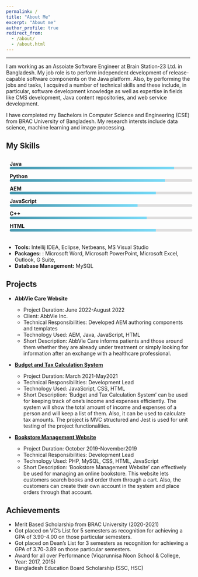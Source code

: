 ```yaml
---
permalink: /
title: "About Me"
excerpt: "About me"
author_profile: true
redirect_from: 
  - /about/
  - /about.html
---
```

___

I am working as an Assoiate Software Engineer at Brain Station-23 Ltd. in Bangladesh. My job role is to perform independent development of release-capable software components on the Java platform. Also, by performing the jobs and tasks, I acquired a number of technical skills and these include, in particular, software development
knowledge as well as expertise in fields like CMS development, Java content repositories, and
web service development.

I have completed my Bachelors in Computer Science and Engineering (CSE) from BRAC University of Bangladesh. My research intersts include data science, machine learning and image processing.

<h2>My Skills</h2>
<html>
<head>
  <title>Skill Bar Chart</title>
  <style>
    .skill-bar {
      width: 100%;
      max-width: 500px;
      padding: 10px;
    }
    .skill-bar .skill {
      margin-bottom: 10px;
    }
    .skill-bar .skill-name {
      font-weight: bold;
    }
    .skill-bar .skill-bar-wrapper {
      background-color: #dedddd;
      height: 7px;
      border-radius: 10px;
      overflow: hidden;
    }
    .skill-bar .skill-bar-fill {
      background: linear-gradient(to right, #4596ad, #79daf7);
      height: 100%;
      transition: width 0.5s ease-in-out;
    }
  </style>
</head>
<body>
  <div class="skill-bar">
    <div class="skill">
      <div class="skill-name">Java</div>
      <div class="skill-bar-wrapper">
        <div class="skill-bar-fill" style="width: 90%;"></div>
      </div>
    </div>
    <div class="skill">
      <div class="skill-name">Python</div>
      <div class="skill-bar-wrapper">
        <div class="skill-bar-fill" style="width: 85%;"></div>
      </div>
    </div>
    <div class="skill">
      <div class="skill-name">AEM</div>
      <div class="skill-bar-wrapper">
        <div class="skill-bar-fill" style="width: 80%;"></div>
      </div>
    </div>
    <div class="skill">
      <div class="skill-name">JavaScript</div>
      <div class="skill-bar-wrapper">
        <div class="skill-bar-fill" style="width: 70%;"></div>
      </div>
    </div>
    <div class="skill">
      <div class="skill-name">C++</div>
      <div class="skill-bar-wrapper">
        <div class="skill-bar-fill" style="width: 75%;"></div>
      </div>
    </div>
    <div class="skill">
      <div class="skill-name">HTML</div>
      <div class="skill-bar-wrapper">
        <div class="skill-bar-fill" style="width: 80%;"></div>
      </div>
    </div>
  </div>
</body>
</html>

* <strong>Tools:</strong> Intellij IDEA, Eclipse, Netbeans, MS Visual Studio
* <strong>Packages:</strong> : Microsoft Word, Microsoft PowerPoint, Microsoft Excel, Outlook, G Suite,
* <strong>Database Management:</strong> MySQL

<h2>Projects</h2>

* <strong>AbbVie Care Website</strong>
  * Project Duration: June 2022-August 2022
  * Client: AbbVie Inc.
  * Technical Responsibilities: Developed AEM authoring components and templates
  * Technology Used: AEM, Java, JavaScript, HTML
  * Short Description: AbbVie Care informs patients and those around them whether they are already under treatment or
    simply looking for information after an exchange with a healthcare professional.

* <strong><a href="https://github.com/Ishadie/cse470-Budget-and-Tax-Calculation-System">Budget and Tax Calculation System</a></strong>
  * Project Duration: March 2021-May2021
  * Technical Responsibilities: Development Lead
  * Technology Used: JavaScript, CSS, HTML
  * Short Description: ‘Budget and Tax Calculation System’ can be used for keeping track
   of one’s income and expenses efficiently. The system will show the total amount of
   income and expenses of a person and will keep a list of them. Also, it can be used to
   calculate tax amounts. The project is MVC structured and Jest is used for unit testing of
   the project functionalities.

* <strong><a href="https://github.com/Ishadie/Bookstore-Management-Website">Bookstore Management Website</a></strong>
  * Project Duration: October 2019-November2019
  * Technical Responsibilities: Development Lead
  * Technology Used: PHP, MySQL, CSS, HTML, JavaScript
  * Short Description: ‘Bookstore Management Website’ can effectively be used for
   managing an online bookstore. This website lets customers search books and order them
   through a cart. Also, the customers can create their own account in the system and place
   orders through that account.


<h2>Achievements</h2>


* Merit Based Scholarship from BRAC University (2020-2021)
* Got placed on VC’s List for 5 semesters as recognition for achieving a GPA of 3.90-4.00 on those particular semesters.
* Got placed on Dean’s List for 3 semesters as recognition for achieving a GPA of 3.70-3.89 on those particular semesters.
* Award for all over Performance (Viqarunnisa Noon School & College, Year: 2017, 2015)
* Bangladesh Education Board Scholarship (SSC, HSC)


